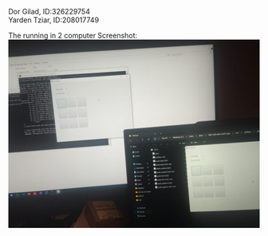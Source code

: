 Dor Gilad, ID:326229754    
Yarden Tziar, ID:208017749

The running in 2 computer Screenshot:
![my run proof screenshot](run.png)

